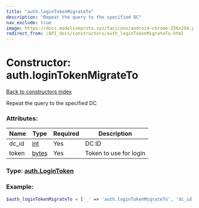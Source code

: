 ```yaml
---
title: "auth.loginTokenMigrateTo"
description: "Repeat the query to the specified DC"
nav_exclude: true
image: https://docs.madelineproto.xyz/favicons/android-chrome-256x256.png
redirect_from: /API_docs/constructors/auth_loginTokenMigrateTo.html
---
```

# Constructor: auth.loginTokenMigrateTo  
[Back to constructors index](/API_docs/constructors/index.md)



Repeat the query to the specified DC

### Attributes:

| Name     |    Type       | Required | Description |
|----------|---------------|----------|-------------|
|dc\_id|[int](/API_docs/types/int.md) | Yes|DC ID|
|token|[bytes](/API_docs/types/bytes.md) | Yes|Token to use for login|



### Type: [auth.LoginToken](/API_docs/types/auth.LoginToken.md)


### Example:

```php
$auth_loginTokenMigrateTo = ['_' => 'auth.loginTokenMigrateTo', 'dc_id' => int, 'token' => 'bytes'];
```  
